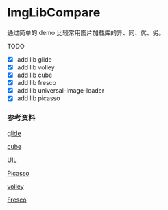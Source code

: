 # ImgLibCompare

通过简单的 demo 比较常用图片加载库的异、同、优、劣。

TODO

- [x] add lib glide
- [x] add lib volley
- [x] add lib cube
- [x] add lib fresco
- [x] add lib universal-image-loader
- [x] add lib picasso

### 参考资料

[glide](https://github.com/bumptech/glide)

[cube](https://github.com/liaohuqiu/cube-sdk)

[UIL](https://github.com/nostra13/Android-Universal-Image-Loader)

[Picasso](https://github.com/square/picasso/blob/master/picasso-sample/src/main/java/com/example/picasso/SquaredImageView.java)

[volley](https://github.com/google/volley)

[Fresco](https://github.com/facebook/fresco)